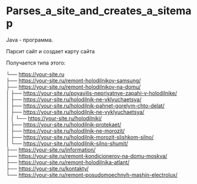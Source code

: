 # Parses_a_site_and_creates_a_sitemap
Java - программа. 

Парсит сайт и создает карту сайта

Получается типа этого:

└── https://your-site.ru  
    ├── https://your-site.ru/remont-holodilnikov-samsung/   
    ├── https://your-site.ru/remont-holodilnikov-na-domu/  
    │   ├── https://your-site.ru/poyavilis-nepriyatnye-zapahi-v-holodilnike/  
    │   ├── https://your-site.ru/holodilnik-ne-vklyuchaetsya/  
    │   ├── https://your-site.ru/holodilnik-pahnet-gorelym-chto-delat/  
    │   ├── https://your-site.ru/holodilnik-ne-vyklyuchaetsya/  
    │   │   └── https://your-site.ru/holodilniki/  
    │   ├── https://your-site.ru/holodilnik-protekaet/  
    │   ├── https://your-site.ru/holodilnik-ne-morozit/  
    │   ├── https://your-site.ru/holodilnik-morozit-slishkom-silno/  
    │   └── https://your-site.ru/holodilnik-silno-shumit/  
    ├── https://your-site.ru/information/  
    ├── https://your-site.ru/remont-kondicionerov-na-domu-moskva/  
    ├── https://your-site.ru/remont-holodilnika-atlant/  
    ├── https://your-site.ru/kontakty/  
    └── https://your-site.ru/remont-posudomoechnyh-mashin-electrolux/  
